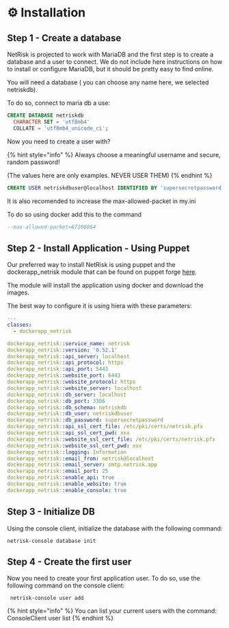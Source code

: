 # ⚙️ Installation

## Step 1 - Create a database

NetRisk is projected to work with MariaDB and the first step is to create a database and a user to connect. We do not include here instructions on how to install or configure MariaDB, but it should be pretty easy to find online.&#x20;



You will need a database ( you can choose any name here, we selected netriskdb).&#x20;

To do so, connect to maria db a use:

```sql
CREATE DATABASE netriskdb
  CHARACTER SET = 'utf8mb4'
  COLLATE = 'utf8mb4_unicode_ci';
```

Now you need to create a user with?

{% hint style="info" %}
Always choose a meaningful username and secure, random password!&#x20;

(The values here are only examples. NEVER USER THEM)
{% endhint %}

```sql
CREATE USER netriskdbuser@localhost IDENTIFIED BY 'supersecretpassword';
```

It is also recomended to increase the max-allowed-packet in my.ini

To do so using docker add this to the command

```sql
--max-allowed-packet=67108864
```

## Step 2 - Install Application - Using Puppet

Our preferred way to install NetRisk is using puppet and the dockerapp\_netrisk module that can be found on puppet forge [here](https://forge.puppet.com/modules/ffquintella/dockerapp\_netrisk/readme).&#x20;

The module will install the application using docker and download the images.&#x20;

The best way to configure it is using hiera with these parameters:

```yaml
---
classes:
  - dockerapp_netrisk

dockerapp_netrisk::service_name: netrisk
dockerapp_netrisk::version: '0.52.1'
dockerapp_netrisk::api_server: localhost
dockerapp_netrisk::api_protocol: https
dockerapp_netrisk::api_port: 5443
dockerapp_netrisk::website_port: 6443
dockerapp_netrisk::website_protocol: https
dockerapp_netrisk::website_server: localhost
dockerapp_netrisk::db_server: localhost
dockerapp_netrisk::db_port: 3306
dockerapp_netrisk::db_schema: netriskdb
dockerapp_netrisk::db_user: netriskdbuser
dockerapp_netrisk::db_password: supersecretpassword
dockerapp_netrisk::api_ssl_cert_file: /etc/pki/certs/netrisk.pfx
dockerapp_netrisk::api_ssl_cert_pwd: xxx
dockerapp_netrisk::website_ssl_cert_file: /etc/pki/certs/netrisk.pfx
dockerapp_netrisk::website_ssl_cert_pwd: xxx
dockerapp_netrisk::logging: Information
dockerapp_netrisk::email_from: netrisk@localhost
dockerapp_netrisk::email_server: smtp.netrisk.app
dockerapp_netrisk::email_port: 25
dockerapp_netrisk::enable_api: true
dockerapp_netrisk::enable_website: true
dockerapp_netrisk::enable_console: true 
```



## Step 3 - Initialize DB

Using the console client, initialize the database with the following command:

```
netrisk-console database init
```



## Step 4 - Create the first user

Now you need to create your first application user. To do so, use the following command on the console client:

```
 netrisk-console user add
```

{% hint style="info" %}
You can list your current users with the command: ConsoleClient user list
{% endhint %}
